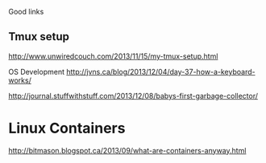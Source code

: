 Good links

Tmux setup
----------
http://www.unwiredcouch.com/2013/11/15/my-tmux-setup.html

OS Development
http://jvns.ca/blog/2013/12/04/day-37-how-a-keyboard-works/

http://journal.stuffwithstuff.com/2013/12/08/babys-first-garbage-collector/

Linux Containers
================
http://bitmason.blogspot.ca/2013/09/what-are-containers-anyway.html
